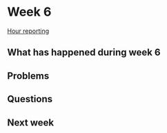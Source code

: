 # Week 6

[Hour reporting](https://github.com/riikkayoki/TicTacToe/blob/master/documentation/hour_reporting.md)

## What has happened during week 6


## Problems


## Questions


## Next week